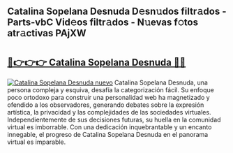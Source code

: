 ## Catalina Sopelana Desnuda D𝚎sn𝚞dos filtr𝚊dos - Parts-vbC Vid𝚎os filtr𝚊dos - N𝚞evas f𝚘tos atr𝚊ctivas PAjXW

# <h2><a href="http://mb0x8g.tromn.icu/?c=Catalina+Sopelana+Desnuda">🔗👉👉👉 Catalina Sopelana Desnuda 🔗🔗</a></h2>

[![Catalina Sopelana Desnuda nuevo](https://i.imgur.com/pEAQMta.gif)](http://mb0x8g.tromn.icu/?c=Catalina+Sopelana+Desnuda)
Catalina Sopelana Desnuda, una persona compleja y esquiva, desafía la categorización fácil. Su enfoque poco ortodoxo para construir una personalidad web ha magnetizado y ofendido a los observadores, generando debates sobre la expresión artística, la privacidad y las complejidades de las sociedades virtuales. Independientemente de sus decisiones futuras, su huella en la comunidad virtual es imborrable. Con una dedicación inquebrantable y un encanto innegable, el progreso de Catalina Sopelana Desnuda en el panorama virtual es imparable.
